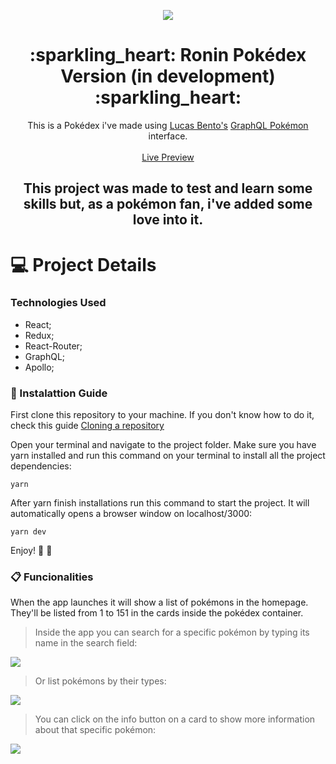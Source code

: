 <p align="center">
  <img src="https://i.imgur.com/TevaHmY.png">
</p>

<h1 align="center">:sparkling_heart: Ronin Pokédex Version (in development) :sparkling_heart:</h1>
<p align="center">
  This is a Pokédex i've made using
  <a href="https://github.com/lucasbento">Lucas Bento's</a>
  <a href="https://github.com/lucasbento/graphql-pokemon">GraphQL Pokémon</a> interface.<br /><br />
  <a href="https://ronin-pokedex.netlify.app/">Live Preview</a>
</p>

<h2 align="center">This project was made to test and learn some skills but, as a pokémon fan, i've added some love into it.</h2>




# :computer: Project Details

### Technologies Used

  - React;
  - Redux;
  - React-Router;
  - GraphQL;
  - Apollo;


### :floppy_disk: Instalattion Guide

First clone this repository to your machine. If you don't know how to do it, check this guide [Cloning a repository](https://docs.github.com/en/github/creating-cloning-and-archiving-repositories/cloning-a-repository)

Open your terminal and navigate to the project folder. Make sure you have yarn installed and run this command on your terminal to install all the project dependencies:

`yarn`

After yarn finish installations run this command to start the project. It will automatically opens a browser window on localhost/3000:

`yarn dev`

Enjoy! :musical_note: :tada:


### :clipboard: Funcionalities

When the app launches it will show a list of pokémons in the homepage. They'll be listed from 1 to 151 in the cards inside the pokédex container.

>   Inside the app you can search for a specific pokémon by typing its name in the search field:

<img src="https://i.imgur.com/CWw9dKr.png">

>   Or list pokémons by their types:

<img src="https://i.imgur.com/j3OJdHg.png">

>   You can click on the info button on a card to show more information about that specific pokémon:

<img src="https://i.imgur.com/4T03w3e.png">
